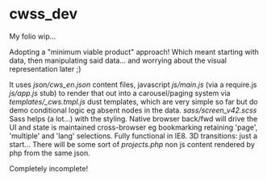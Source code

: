 # cwss_dev
My folio wip...

Adopting a "minimum viable product" approach! Which meant starting with data, then manipulating said data... and worrying about the visual representation later ;)

It uses *json/cws_en.json*  content files, 
javascript *js/main.js* (via a require.js *js/app.js* stub) to render that out into a carousel/paging system 
via *templates/_cws.tmpl.js* dust templates, which are very simple so far but do demo conditional logic eg absent nodes in the data. 
*sass/screen_v42.scss* Sass helps (a lot...) with the styling. 
Native browser back/fwd will drive the UI and state is maintained cross-browser eg bookmarking retaining 'page', 'multiple' and 'lang' selections. 
Fully functional in IE8. 
3D transitions: just a start... 
There will be some sort of *projects.php* non js content rendered by php from the same json. 

Completely incomplete!
